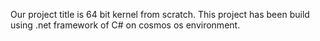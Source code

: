 Our project title is 64 bit kernel from scratch. This project has been build using .net framework of C# on cosmos os environment.

